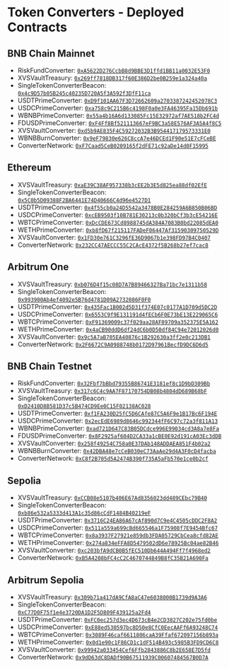 # Token Converters - Deployed Contracts

## BNB Chain Mainnet

* RiskFundConverter: [`0xA5622D276CcbB8d9BBE3D1ffd1BB11a0032E53F0`](https://bscscan.com/address/0xA5622D276CcbB8d9BBE3D1ffd1BB11a0032E53F0)
* XVSVaultTreasury: [`0x269ff7818DB317f60E386D2be0B259e1a324a40a`](https://bscscan.com/address/0x269ff7818DB317f60E386D2be0B259e1a324a40a)
* SingleTokenConverterBeacon: [`0x4c9D57b05B245c40235D720A5f3A592f3DfF11ca`](https://bscscan.com/address/0x4c9D57b05B245c40235D720A5f3A592f3DfF11ca)
* USDTPrimeConverter: [`0xD9f101AA67F3D72662609a2703387242452078C3`](https://bscscan.com/address/0xD9f101AA67F3D72662609a2703387242452078C3)
* USDCPrimeConverter: [`0xa758c9C215B6c4198F0a0e3FA46395Fa15Db691b`](https://bscscan.com/address/0xa758c9C215B6c4198F0a0e3FA46395Fa15Db691b)
* WBNBPrimeConverter: [`0x55a4b16A6d133085Fc15E32972af7AE518b2FC4d`](https://bscscan.com/address/0x55a4b16A6d133085Fc15E32972af7AE518b2FC4d)
* FDUSDPrimeConverter: [`0xF4Ff8Bf521113667eF9BC3a58E576AF3A5A4f8C5`](https://bscscan.com/address/0xF4Ff8Bf521113667eF9BC3a58E576AF3A5A4f8C5)
* XVSVaultConverter: [`0xd5b9AE835F4C59272032B3B954417179573331E0`](https://bscscan.com/address/0xd5b9AE835F4C59272032B3B954417179573331E0)
* WBNBBurnConverter: [`0x9eF79830e626C8ccA7e46DCEd1F90e51E7cFCeBE`](https://bscscan.com/address/0x9eF79830e626C8ccA7e46DCEd1F90e51E7cFCeBE)
* ConverterNetwork: [`0xF7Caad5CeB0209165f2dFE71c92aDe14d0F15995`](https://bscscan.com/address/0xF7Caad5CeB0209165f2dFE71c92aDe14d0F15995)

## Ethereum

* XVSVaultTreasury: [`0xaE39C38AF957338b3cEE2b3E5d825ea88df02EfE`](https://etherscan.io/address/0xaE39C38AF957338b3cEE2b3E5d825ea88df02EfE)
* SingleTokenConverterBeacon: [`0x5C0b5D09388F2BA6441E74D40666C4d96e4527D1`](https://etherscan.io/address/0x5C0b5D09388F2BA6441E74D40666C4d96e4527D1)
* USDTPrimeConverter: [`0x4f55cb0a24D5542a3478B0E284259A6B850B06BD`](https://etherscan.io/address/0x4f55cb0a24D5542a3478B0E284259A6B850B06BD)
* USDCPrimeConverter: [`0xcEB9503f10B781E30213c0b320bCf3b3cE54216E`](https://etherscan.io/address/0xcEB9503f10B781E30213c0b320bCf3b3cE54216E)
* WBTCPrimeConverter: [`0xDcCDE673Cd8988745dA384A7083B0bd22085dEA0`](https://etherscan.io/address/0xDcCDE673Cd8988745dA384A7083B0bd22085dEA0)
* WETHPrimeConverter: [`0xb8fD67f215117FADeF06447Af31590309750529D`](https://etherscan.io/address/0xb8fD67f215117FADeF06447Af31590309750529D)
* XVSVaultConverter: [`0x1FD30e761C3296fE36D9067b1e398FD97B4C0407`](https://etherscan.io/address/0x1FD30e761C3296fE36D9067b1e398FD97B4C0407)
* ConverterNetwork: [`0x232CC47AECCC55C2CAcE4372f5B268b27ef7cac8`](https://etherscan.io/address/0x232CC47AECCC55C2CAcE4372f5B268b27ef7cac8)

## Arbitrum One

* XVSVaultTreasury: [`0xb076D4f15c08D7A7B89466327Ba71bc7e1311b58`](https://arbiscan.io/address/0xb076D4f15c08D7A7B89466327Ba71bc7e1311b58)
* SingleTokenConverterBeacon: [`0x993900Ab4ef4092e5B76d4781D09A2732086F0F0`](https://arbiscan.io/address/0x993900Ab4ef4092e5B76d4781D09A2732086F0F0)
* USDTPrimeConverter: [`0x435Fac1B002d5D31f374E07c0177A1D709d5DC2D`](https://arbiscan.io/address/0x435Fac1B002d5D31f374E07c0177A1D709d5DC2D)
* USDCPrimeConverter: [`0x6553C9f9E131191d4fECb6F0E73bE13E229065C6`](https://arbiscan.io/address/0x6553C9f9E131191d4fECb6F0E73bE13E229065C6)
* WBTCPrimeConverter: [`0xF91369009c37f029aa28AF89709a352375E5A162`](https://arbiscan.io/address/0xF91369009c37f029aa28AF89709a352375E5A162)
* WETHPrimeConverter: [`0x4aCB90ddD6df24dC6b0D50df84C94e72012026d0`](https://arbiscan.io/address/0x4aCB90ddD6df24dC6b0D50df84C94e72012026d0)
* XVSVaultConverter: [`0x9c5A7aB705EA40876c1B292630a3ff2e0c213DB1`](https://arbiscan.io/address/0x9c5A7aB705EA40876c1B292630a3ff2e0c213DB1)
* ConverterNetwork: [`0x2F6672C9A0988748b0172D97961BecfD9DC6D6d5`](https://arbiscan.io/address/0x2F6672C9A0988748b0172D97961BecfD9DC6D6d5)

## BNB Chain Testnet

* RiskFundConverter: [`0x32Fbf7bBbd79355B86741E3181ef8c1D9bD309Bb`](https://testnet.bscscan.com/address/0x32Fbf7bBbd79355B86741E3181ef8c1D9bD309Bb)
* XVSVaultTreasury: [`0x317c6C4c9AA7F87170754DB08b4804dD689B68bF`](https://testnet.bscscan.com/address/0x317c6C4c9AA7F87170754DB08b4804dD689B68bF)
* SingleTokenConverterBeacon: [`0xD2410D8B581D37c5B474CD9Ee0C15F02138AC028`](https://testnet.bscscan.com/address/0xD2410D8B581D37c5B474CD9Ee0C15F02138AC028)
* USDTPrimeConverter: [`0xf1FA230D25fC5D6CAfe87C5A6F9e1B17Bc6F194E`](https://testnet.bscscan.com/address/0xf1FA230D25fC5D6CAfe87C5A6F9e1B17Bc6F194E)
* USDCPrimeConverter: [`0x2ecEdE6989d8646c992344fF6C97c72a3f811A13`](https://testnet.bscscan.com/address/0x2ecEdE6989d8646c992344fF6C97c72a3f811A13)
* WBNBPrimeConverter: [`0xad721D647C83B05DCdce996E99034cd3A8a7e8Fa`](https://testnet.bscscan.com/address/0xad721D647C83B05DCdce996E99034cd3A8a7e8Fa)
* FDUSDPrimeConverter: [`0x8F2925af604D2CA33a1cBE0E92d191cA03Ec3dDB`](https://testnet.bscscan.com/address/0x8F2925af604D2CA33a1cBE0E92d191cA03Ec3dDB)
* XVSVaultConverter: [`0x258f49254C758a0E37DAb148ADDAEA851F4b02a2`](https://testnet.bscscan.com/address/0x258f49254C758a0E37DAb148ADDAEA851F4b02a2)
* WBNBBurnConverter: [`0x42DBA48e7cCeB030eC73AaAe29d4A3F0cD4facba`](https://testnet.bscscan.com/address/0x42DBA48e7cCeB030eC73AaAe29d4A3F0cD4facba)
* ConverterNetwork: [`0xC8f2B705d5A2474B390f735A5aFb570e1ce0b2cf`](https://testnet.bscscan.com/address/0xC8f2B705d5A2474B390f735A5aFb570e1ce0b2cf)

## Sepolia

* XVSVaultTreasury: [`0xCCB08e5107b406E67Ad8356023dd489CEbc79B40`](https://sepolia.etherscan.io/address/0xCCB08e5107b406E67Ad8356023dd489CEbc79B40)
* SingleTokenConverterBeacon: [`0xb86e532a5333d413A1c35d86cCdF1484B40219eF`](https://sepolia.etherscan.io/address/0xb86e532a5333d413A1c35d86cCdF1484B40219eF)
* USDTPrimeConverter: [`0x3716C24EA86A67cAf890d7C9e4C4505cDDC2F8A2`](https://sepolia.etherscan.io/address/0x3716C24EA86A67cAf890d7C9e4C4505cDDC2F8A2)
* USDCPrimeConverter: [`0x511a559a699cBd665546a1F75908f7E9454Bfc67`](https://sepolia.etherscan.io/address/0x511a559a699cBd665546a1F75908f7E9454Bfc67)
* WBTCPrimeConverter: [`0x8a3937F27921e859db3FDA05729CbCea8cfd82AE`](https://sepolia.etherscan.io/address/0x8a3937F27921e859db3FDA05729CbCea8cfd82AE)
* WETHPrimeConverter: [`0x274a834eFFA8D5479502dD6e78925Bc04ae82B46`](https://sepolia.etherscan.io/address/0x274a834eFFA8D5479502dD6e78925Bc04ae82B46)
* XVSVaultConverter: [`0xc203bfA9dCB0B5fEC510Db644A494Ff7f4968ed2`](https://sepolia.etherscan.io/address/0xc203bfA9dCB0B5fEC510Db644A494Ff7f4968ed2)
* ConverterNetwork: [`0xB5A4208bFC4cC2C4670744849B8fC35B21A690Fa`](https://sepolia.etherscan.io/address/0xB5A4208bFC4cC2C4670744849B8fC35B21A690Fa)

## Arbitrum Sepolia

* XVSVaultTreasury: [`0x309b71a417dA9CfA8aC47e6038000B1739d9A3A6`](https://sepolia.arbiscan.io/address/0x309b71a417dA9CfA8aC47e6038000B1739d9A3A6)
* SingleTokenConverterBeacon: [`0xC77D0F75f1e4e3720DA1D2F5D809F439125a2Fd4`](https://sepolia.arbiscan.io/address/0xC77D0F75f1e4e3720DA1D2F5D809F439125a2Fd4)
* USDTPrimeConverter: [`0xFC0ec257d3ec4D673cB4e2CD3827C202e75fd0be`](https://sepolia.arbiscan.io/address/0xFC0ec257d3ec4D673cB4e2CD3827C202e75fd0be)
* USDCPrimeConverter: [`0xE88ed530597bc8D50e8CfC0EecAAFf6A93248C74`](https://sepolia.arbiscan.io/address/0xE88ed530597bc8D50e8CfC0EecAAFf6A93248C74)
* WBTCPrimeConverter: [`0x3089F46caf6611806caA39Ffaf672097156b893a`](https://sepolia.arbiscan.io/address/0x3089F46caf6611806caA39Ffaf672097156b893a)
* WETHPrimeConverter: [`0x0d1e90c1F86CD1c1dF514B493c5985B3FD9CD6C8`](https://sepolia.arbiscan.io/address/0x0d1e90c1F86CD1c1dF514B493c5985B3FD9CD6C8)
* XVSVaultConverter: [`0x99942a033454Cef6Ffb2843886C8b2E658E7D5fd`](https://sepolia.arbiscan.io/address/0x99942a033454Cef6Ffb2843886C8b2E658E7D5fd)
* ConverterNetwork: [`0x9dD63dC8DADf90B67511939C00607484567B0D7A`](https://sepolia.arbiscan.io/address/0x9dD63dC8DADf90B67511939C00607484567B0D7A)

